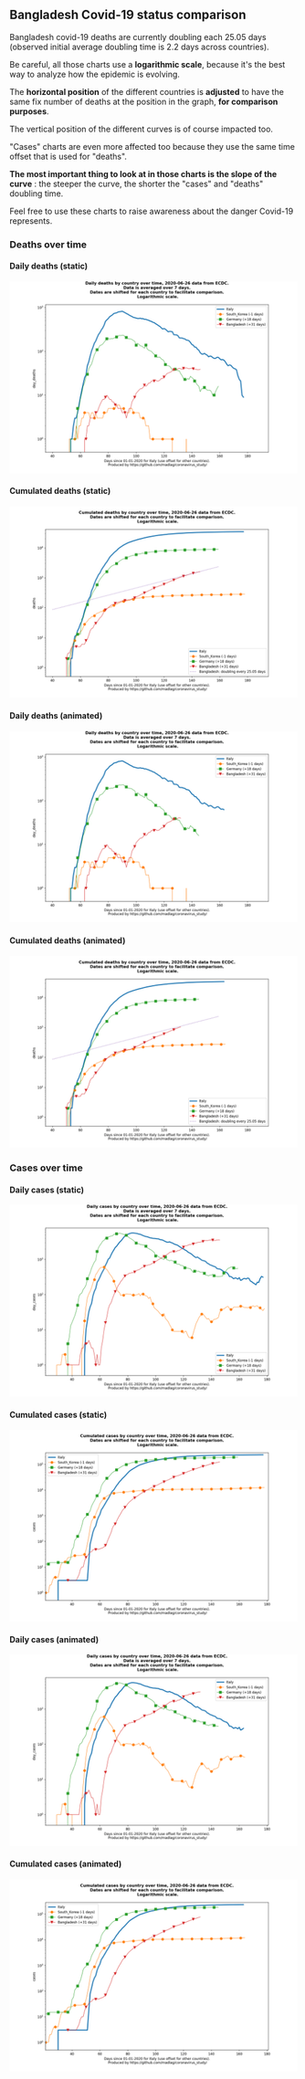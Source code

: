 ## Bangladesh Covid-19 status comparison 

Bangladesh covid-19 deaths are currently doubling each 25.05 days (observed initial average doubling time is 2.2 days across countries).



Be careful, all those charts use a **logarithmic scale**, because it's the best way to analyze how the epidemic is evolving.
 
The **horizontal position** of the different countries is **adjusted** to have the same fix number of deaths at the position in the graph, **for comparison purposes**.

The vertical position of the different curves is of course impacted too.

"Cases" charts are even more affected too because they use the same time offset that is used for "deaths".

**The most important thing to look at in those charts is the slope of the curve** : the steeper the curve, the shorter the "cases" and "deaths" doubling time.

Feel free to use these charts to raise awareness about the danger Covid-19 represents. 


 
### Deaths over time
 
#### Daily deaths (static)
![Bangladesh covid-19 daily deaths static chart](https://raw.githubusercontent.com/madlag/coronavirus_study/master/notebooks/graphs/2020-06-26/countries/Bangladesh/2020-06-26_Bangladesh_day_deaths.png "Bangladesh covid-19 day_deaths static chart")   
 
#### Cumulated deaths (static)
![Bangladesh covid-19 cumulated deaths static chart](https://raw.githubusercontent.com/madlag/coronavirus_study/master/notebooks/graphs/2020-06-26/countries/Bangladesh/2020-06-26_Bangladesh_deaths.png "Bangladesh covid-19 deaths static chart")   
 
#### Daily deaths (animated)
![Bangladesh covid-19 daily deaths animated chart](https://raw.githubusercontent.com/madlag/coronavirus_study/master/notebooks/graphs/2020-06-26/countries/Bangladesh/2020-06-26_Bangladesh_day_deaths.gif "Bangladesh covid-19 day_deaths animated chart")   
 
#### Cumulated deaths (animated)
![Bangladesh covid-19 cumulated deaths animated chart](https://raw.githubusercontent.com/madlag/coronavirus_study/master/notebooks/graphs/2020-06-26/countries/Bangladesh/2020-06-26_Bangladesh_deaths.gif "Bangladesh covid-19 deaths animated chart")   

 
### Cases over time
 
#### Daily cases (static)
![Bangladesh covid-19 daily cases static chart](https://raw.githubusercontent.com/madlag/coronavirus_study/master/notebooks/graphs/2020-06-26/countries/Bangladesh/2020-06-26_Bangladesh_day_cases.png "Bangladesh covid-19 day_cases static chart")   
 
#### Cumulated cases (static)
![Bangladesh covid-19 cumulated cases static chart](https://raw.githubusercontent.com/madlag/coronavirus_study/master/notebooks/graphs/2020-06-26/countries/Bangladesh/2020-06-26_Bangladesh_cases.png "Bangladesh covid-19 cases static chart")   
 
#### Daily cases (animated)
![Bangladesh covid-19 daily cases animated chart](https://raw.githubusercontent.com/madlag/coronavirus_study/master/notebooks/graphs/2020-06-26/countries/Bangladesh/2020-06-26_Bangladesh_day_cases.gif "Bangladesh covid-19 day_cases animated chart")   
 
#### Cumulated cases (animated)
![Bangladesh covid-19 cumulated cases animated chart](https://raw.githubusercontent.com/madlag/coronavirus_study/master/notebooks/graphs/2020-06-26/countries/Bangladesh/2020-06-26_Bangladesh_cases.gif "Bangladesh covid-19 cases animated chart")   

